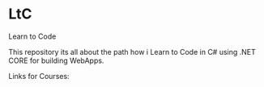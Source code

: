 # LtC
Learn to Code

This repository its all about the path how i Learn to Code in C# using .NET CORE for building WebApps.

Links for Courses:
